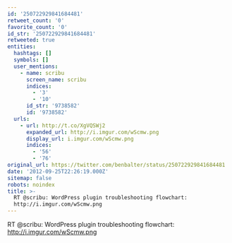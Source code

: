 ```yaml
---
id: '250722929841684481'
retweet_count: '0'
favorite_count: '0'
id_str: '250722929841684481'
retweeted: true
entities:
  hashtags: []
  symbols: []
  user_mentions:
    - name: scribu
      screen_name: scribu
      indices:
        - '3'
        - '10'
      id_str: '9738582'
      id: '9738582'
  urls:
    - url: http://t.co/XgVQSWj2
      expanded_url: http://i.imgur.com/wScmw.png
      display_url: i.imgur.com/wScmw.png
      indices:
        - '56'
        - '76'
original_url: https://twitter.com/benbalter/status/250722929841684481
date: '2012-09-25T22:26:19.000Z'
sitemap: false
robots: noindex
title: >-
  RT @scribu: WordPress plugin troubleshooting flowchart:
  http://i.imgur.com/wScmw.png
---
```


RT @scribu: WordPress plugin troubleshooting flowchart: http://i.imgur.com/wScmw.png